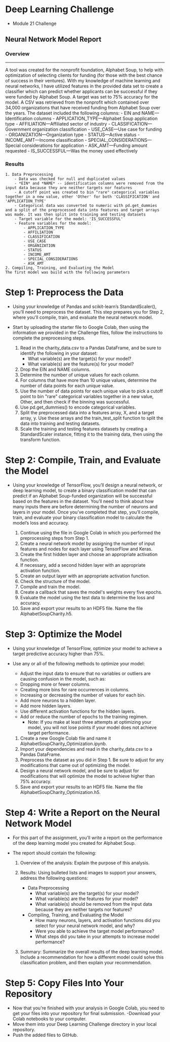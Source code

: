 # Deep Learning Challenge
- Module 21 Challenge

## Neural Network Model Report
### Overview
---
A tool was created for the nonprofit foundation, Alphabet Soup, to help with optimization of selecting clients for funding (for those with the best chance of success in their ventures). With my knowledge of machine learning and neural networks, I have utilized features in the provided data set to create a classifier which can predict whether applicants can be successful if they were funded by Alphabet Soup. A target was set to 75% accuracy for the model. A CSV was retrieved from the nonprofit which contained over 34,000 organizations that have received funding from Alphabet Soup over the years. The dataset included the following columns: 
    - EIN and NAME—Identification columns
    - APPLICATION_TYPE—Alphabet Soup application type
    - AFFILIATION—Affiliated sector of industry
    - CLASSIFICATION—Government organization classification
    - USE_CASE—Use case for funding
    - ORGANIZATION—Organization type
    - STATUS—Active status
    - INCOME_AMT—Income classification
    - SPECIAL_CONSIDERATIONS—Special considerations for application
    - ASK_AMT—Funding amount requested
    - IS_SUCCESSFUL—Was the money used effectively
### Results 
    1. Data Preprocessing
        - Data was checked for null and duplicated values
        - *EIN* and *NAME* -- identification columns were removed from the input data because they are neither targets nor features
        - A cutoff point was created to bin "rare" categorical variables together in a new value, other 'Other' for both 'CLASSIFICATION' and 'APPLICATION_TYPE'
        - Categorical data was converted to numeric with pd.get_dummies and a split of the preprocessed data into features and target arrays was made. It was then split into training and testing datasets
        - Target variable for the model: 'IS_SUCCESSFUL'
        - Feature variables for the model:
            - APPLICATION_TYPE
            - AFFILIATION
            - CLASSIFICATION
            - USE_CASE
            - ORGANIZATION
            - STATUS
            - INCOME_AMT
            - SPECIAL_CONSIDERATIONS
            - ASK_AMT
    2. Compiling, Training, and Evaluating the Model
    The first model was build with the following parameters
# Step 1: Preprocess the Data
- Using your knowledge of Pandas and scikit-learn’s StandardScaler(), you’ll need to preprocess the dataset. This step prepares you for Step 2, where you'll compile, train, and evaluate the neural network model.

- Start by uploading the starter file to Google Colab, then using the information we provided in the Challenge files, follow the instructions to complete the preprocessing steps.

    1. Read in the charity_data.csv to a Pandas DataFrame, and be sure to identify the following in your dataset:
        - What variable(s) are the target(s) for your model?
        - What variable(s) are the feature(s) for your model?
    2. Drop the EIN and NAME columns.
    3. Determine the number of unique values for each column.
    4. For columns that have more than 10 unique values, determine the number of data points for each unique value.
    5. Use the number of data points for each unique value to pick a cutoff point to bin "rare" categorical variables together in a new value, Other, and then check if the binning was successful.
    6. Use pd.get_dummies() to encode categorical variables.
    7. Split the preprocessed data into a features array, X, and a target array, y. Use these arrays and the train_test_split function to split the data into training and testing datasets.
    8. Scale the training and testing features datasets by creating a StandardScaler instance, fitting it to the training data, then using the transform function.

# Step 2: Compile, Train, and Evaluate the Model
- Using your knowledge of TensorFlow, you’ll design a neural network, or deep learning model, to create a binary classification model that can predict if an Alphabet Soup-funded organization will be successful based on the features in the dataset. You’ll need to think about how many inputs there are before determining the number of neurons and layers in your model. Once you’ve completed that step, you’ll compile, train, and evaluate your binary classification model to calculate the model’s loss and accuracy.

    1. Continue using the file in Google Colab in which you performed the preprocessing steps from Step 1.
    2. Create a neural network model by assigning the number of input features and nodes for each layer using TensorFlow and Keras.
    3. Create the first hidden layer and choose an appropriate activation function.
    4. If necessary, add a second hidden layer with an appropriate activation function.
    5. Create an output layer with an appropriate activation function.
    6. Check the structure of the model.
    7. Compile and train the model.
    8. Create a callback that saves the model's weights every five epochs.
    9. Evaluate the model using the test data to determine the loss and accuracy.
    10. Save and export your results to an HDF5 file. Name the file AlphabetSoupCharity.h5.

# Step 3: Optimize the Model
- Using your knowledge of TensorFlow, optimize your model to achieve a target predictive accuracy higher than 75%.

- Use any or all of the following methods to optimize your model:
    - Adjust the input data to ensure that no variables or outliers are causing confusion in the model, such as:
    - Dropping more or fewer columns.
    - Creating more bins for rare occurrences in columns.
    - Increasing or decreasing the number of values for each bin.
    - Add more neurons to a hidden layer.
    - Add more hidden layers.
    - Use different activation functions for the hidden layers.
    - Add or reduce the number of epochs to the training regimen.
        - Note: If you make at least three attempts at optimizing your model, you will not lose points if your model does not achieve target performance.
    
    1. Create a new Google Colab file and name it AlphabetSoupCharity_Optimization.ipynb.
    2. Import your dependencies and read in the charity_data.csv to a Pandas DataFrame.
    3. Preprocess the dataset as you did in Step 1. Be sure to adjust for any modifications that came out of optimizing the model.
    4. Design a neural network model, and be sure to adjust for modifications that will optimize the model to achieve higher than 75% accuracy.
    5. Save and export your results to an HDF5 file. Name the file AlphabetSoupCharity_Optimization.h5.

# Step 4: Write a Report on the Neural Network Model
- For this part of the assignment, you’ll write a report on the performance of the deep learning model you created for Alphabet Soup.
- The report should contain the following:

    1. Overview of the analysis: Explain the purpose of this analysis.

    2. Results: Using bulleted lists and images to support your answers, address the following questions:
        - Data Preprocessing
            - What variable(s) are the target(s) for your model?
            - What variable(s) are the features for your model?
            - What variable(s) should be removed from the input data because they are neither targets nor features?
        - Compiling, Training, and Evaluating the Model
            - How many neurons, layers, and activation functions did you select for your neural network model, and why?
            - Were you able to achieve the target model performance?
            - What steps did you take in your attempts to increase model performance?
    3. Summary: Summarize the overall results of the deep learning model. Include a recommendation for how a different model could solve this classification problem, and then explain your recommendation.

# Step 5: Copy Files Into Your Repository
- Now that you're finished with your analysis in Google Colab, you need to get your files into your repository for final submission.
-Download your Colab notebooks to your computer.
- Move them into your Deep Learning Challenge directory in your local repository.
- Push the added files to GitHub.